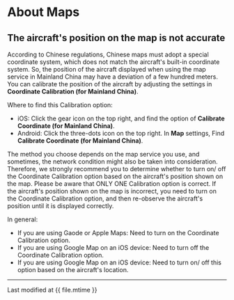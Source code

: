 # About Maps

## The aircraft's position on the map is not accurate

According to Chinese regulations, Chinese maps must adopt a special coordinate system, which does not match the aircraft's built-in coordinate system. So, the position of the aircraft displayed when using the map service in Mainland China may have a deviation of a few hundred meters. You can calibrate the position of the aircraft by adjusting the settings in **Coordinate Calibration (for Mainland China)**.

Where to find this Calibration option:

* iOS: Click the gear icon on the top right, and find the option of **Calibrate Coordinate (for Mainland China)**.
* Android: Click the three-dots icon on the top right. In **Map** settings, Find **Calibrate Coordinate (for Mainland China)**.

The method you choose depends on the map service you use, and sometimes, the network condition might also be taken into consideration. Therefore, we strongly recommend you to determine whether to turn on/ off the Coordinate Calibration option based on the aircraft's position shown on the map. Please be aware that ONLY ONE Calibration option is correct. If the aircraft's position  shown on the map is incorrect, you need to turn on the Coordinate Calibration option, and then re-observe the aircraft's position until it is displayed correctly.

In general:

* If you are using Gaode or Apple Maps: Need to turn on the Coordinate Calibration option.
* If you are using Google Map on an iOS device: Need to turn off the Coordinate Calibration option.
* If you are using Google Map on an iOS device: Need to turn on/ off this option based on the aircraft's location.

---

Last modified at {{ file.mtime }}
